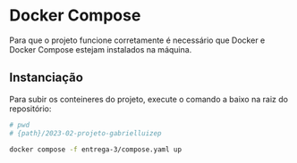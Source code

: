 # Docker Compose

Para que o projeto funcione corretamente é necessário que Docker e Docker Compose estejam instalados na máquina.

## Instanciação

Para subir os conteineres do projeto, execute o comando a baixo na raiz do repositório:

```bash
# pwd
# {path}/2023-02-projeto-gabrielluizep

docker compose -f entrega-3/compose.yaml up
```